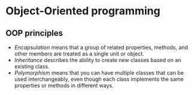 # Object-Oriented programming

## OOP principles

* _Encapsulation_ means that a group of related properties, methods, and other members are treated as a single unit or object.
* _Inheritance_ describes the ability to create new classes based on an existing class.
* _Polymorphism_ means that you can have multiple classes that can be used interchangeably, even though each class implements the same properties or methods in different ways.



